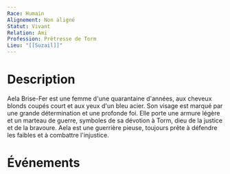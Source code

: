 ```yaml
---
Race: Humain
Alignement: Non aligné
Statut: Vivant
Relation: Ami
Profession: Prêtresse de Torm
Lieu: "[[Suzail]]"
---
```

# Description
Aela Brise-Fer est une femme d'une quarantaine d'années, aux cheveux blonds coupés court et aux yeux d'un bleu acier. Son visage est marqué par une grande détermination et une profonde foi. Elle porte une armure légère et un marteau de guerre, symboles de sa dévotion à Torm, dieu de la justice et de la bravoure. Aela est une guerrière pieuse, toujours prête à défendre les faibles et à combattre l'injustice.
# Événements
